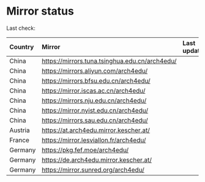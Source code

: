 <script src="./time.js"></script>
# Mirror status
Last check: <script type="text/javascript">localize(1699305308.2966712);</script>

|Country|Mirror|Last update|
|:------|:-----|:----------|
|China|https://mirrors.tuna.tsinghua.edu.cn/arch4edu/|<script type="text/javascript">localize(1699252305);</script>|
|China|https://mirrors.aliyun.com/arch4edu/|<script type="text/javascript">localize(1699208962);</script>|
|China|https://mirrors.bfsu.edu.cn/arch4edu/|<script type="text/javascript">localize(1699252305);</script>|
|China|https://mirror.iscas.ac.cn/arch4edu/|<script type="text/javascript">localize(1699208962);</script>|
|China|https://mirrors.nju.edu.cn/arch4edu/|<script type="text/javascript">localize(1699208962);</script>|
|China|https://mirror.nyist.edu.cn/arch4edu/|<script type="text/javascript">localize(1699295424);</script>|
|China|https://mirrors.sau.edu.cn/arch4edu/|<script type="text/javascript">localize(1699295424);</script>|
|Austria|https://at.arch4edu.mirror.kescher.at/|<script type="text/javascript">localize(1699295424);</script>|
|France|https://mirror.lesviallon.fr/arch4edu/|<script type="text/javascript">localize(1699295424);</script>|
|Germany|https://pkg.fef.moe/arch4edu/|<script type="text/javascript">localize(1699295424);</script>|
|Germany|https://de.arch4edu.mirror.kescher.at/|<script type="text/javascript">localize(1699295424);</script>|
|Germany|https://mirror.sunred.org/arch4edu/|<script type="text/javascript">localize(1699295424);</script>|

<script src="./tablefilter/tablefilter.js"></script>
<script src="./table.js"></script>